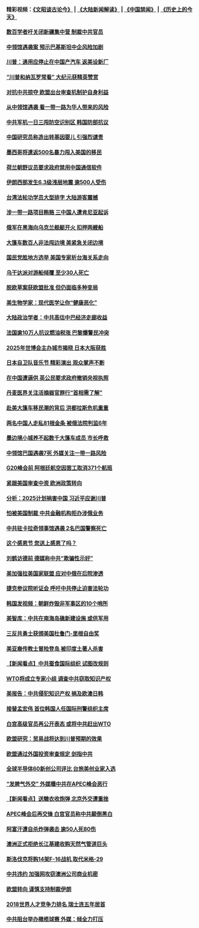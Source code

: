 #### 精彩视频：[《文昭谈古论今》](https://github.com/gfw-breaker/wenzhao/blob/master/README.md?t=11270632) | [《大陆新闻解读》](https://github.com/gfw-breaker/ntdtv-comedy/blob/master/README.md?t=11270632) | [《中国禁闻》](https://github.com/gfw-breaker/ntdtv-news/blob/master/README.md?t=11270632) | [《历史上的今天》](https://github.com/gfw-breaker/today-in-history/blob/master/README.md?t=11270632) 

#### [数百学者吁关闭新疆集中营 制裁中共官员](../pages/nsc418/n10876142.md?t=11270632) 

#### [中领馆遇袭案 预示巴基斯坦中企风险加剧](../pages/nsc418/n10875640.md?t=11270632) 

#### [川普：通用应停止在中国产汽车 返美设新厂](../pages/nsc418/n10875814.md?t=11270632) 

#### [“川普和纳瓦罗常看” 大纪元获精英赞赏](../pages/nsc418/n10874031.md?t=11270632) 

#### [对抗中共掠夺 欧盟出台审查机制护自身利益](../pages/nsc418/n10875554.md?t=11270632) 

#### [从中领馆遇袭 看一带一路为华人带来的风险](../pages/nsc418/n10875453.md?t=11270632) 

#### [中共军机一日三闯防空识别区 韩国防部抗议](../pages/nsc418/n10874735.md?t=11270632) 

#### [中国研究员称造出转基因婴儿 引强烈谴责](../pages/nsc418/n10874934.md?t=11270632) 

#### [墨西哥将遣返500名暴力闯入美国的移民](../pages/nsc418/n10874795.md?t=11270632) 

#### [荷兰朝野议员要求政府禁用中国通信软件](../pages/nsc418/n10874343.md?t=11270632) 

#### [伊朗西部发生6.3级浅层地震 逾500人受伤](../pages/nsc418/n10874736.md?t=11270632) 

#### [台湾法轮功学员大型排字 大陆游客震撼](../pages/nsc418/n10873468.md?t=11270632) 

#### [涉一带一路项目贿赂 三中国人遭肯尼亚起诉](../pages/nsc418/n10874123.md?t=11270632) 

#### [俄军在黑海向乌克兰舰艇开火 扣押两艘船](../pages/nsc418/n10873926.md?t=11270632) 

#### [大篷车数百人非法闯边境 美紧急关闭边境](../pages/nsc418/n10873849.md?t=11270632) 

#### [国民党胜地方选举 美国专家析台海关系走向](../pages/nsc418/n10873601.md?t=11270632) 

#### [乌干达派对游船倾覆 至少30人死亡](../pages/nsc418/n10873417.md?t=11270632) 

#### [脱欧草案获欧盟批准 但仍面临多种变局](../pages/nsc418/n10873284.md?t=11270632) 

#### [美生物学家：现代医学让你“健康恶化”](../pages/nsc418/n10872870.md?t=11270632) 

#### [大陆政治学者：中共高估中巴经济走廊收益](../pages/nsc418/n10872678.md?t=11270632) 

#### [法国逾10万人抗议燃油税涨 巴黎爆警民冲突](../pages/nsc418/n10872878.md?t=11270632) 

#### [2025年世博会主办城市揭晓 日本大阪获胜](../pages/nsc418/n10872338.md?t=11270632) 

#### [日本自卫队音乐节 精彩演出 观众掌声不断](../pages/nsc418/n10872312.md?t=11270632) 

#### [在中国遭逼供 英公民要求政府撤销央视执照](../pages/nsc418/n10871815.md?t=11270632) 

#### [丹麦医界关注活摘器官罪行“首相需了解”](../pages/nsc418/n10868641.md?t=11270632) 

#### [赴美大篷车移民潮的背后 洪都拉斯危机重重](../pages/nsc418/n10871641.md?t=11270632) 

#### [两名中国人走私81根金条 被俄法院判监6年](../pages/nsc418/n10871643.md?t=11270632) 

#### [墨边境小城养不起数千大篷车成员 市长呼救](../pages/nsc418/n10871580.md?t=11270632) 

#### [中领馆巴国遇袭7死 外媒关注一带一路风险](../pages/nsc418/n10871570.md?t=11270632) 

#### [G20峰会前 阿根廷航空因罢工取消371个航班](../pages/nsc418/n10871541.md?t=11270632) 

#### [紧跟美国审查中资 欧洲政策转向](../pages/nsc418/n10871173.md?t=11270632) 

#### [分析：2025计划祸害中国 习近平应谢川普](../pages/nsc418/n10871045.md?t=11270632) 

#### [怕被美国制裁 中共金融机构拒办涉俄业务](../pages/nsc418/n10869676.md?t=11270632) 

#### [中共驻卡拉奇领事馆遇袭 2名巴国警察死亡](../pages/nsc418/n10870377.md?t=11270632) 

#### [这个感恩节 您送上感恩了吗？](../pages/nsc418/n10869319.md?t=11270632) 

#### [刘鹤访德前 德媒称中共“欺骗性示好”](../pages/nsc418/n10868755.md?t=11270632) 

#### [美加强拉美国家联盟 应对中俄在后院渗透](../pages/nsc418/n10866498.md?t=11270632) 

#### [捷克参议院听证会 呼吁中共停止迫害法轮功](../pages/nsc418/n10868371.md?t=11270632) 

#### [韩国发视频：朝鲜炸毁非军事区的10个哨所](../pages/nsc418/n10868183.md?t=11270632) 

#### [美智库：中共在南海岛礁新建设施 或供军用](../pages/nsc418/n10867614.md?t=11270632) 

#### [三反共勇士获颁美国杜鲁门-里根自由奖](../pages/nsc418/n10866763.md?t=11270632) 

#### [美亚裔传教士冒险登岛 被印度土著人杀害](../pages/nsc418/n10866831.md?t=11270632) 

#### [【新闻看点】中共蚕食国际组织 试图改规则](../pages/nsc418/n10866682.md?t=11270632) 

#### [WTO将成立专家小组 调查中共窃取知识产权](../pages/nsc418/n10866620.md?t=11270632) 

#### [美报告：中共侵犯知识产权 祸及欧澳日韩](../pages/nsc418/n10865535.md?t=11270632) 

#### [接替孟宏伟 首位韩国人任国际刑警组织主席](../pages/nsc418/n10866084.md?t=11270632) 

#### [白宫高级官员再公开表态 或将中共赶出WTO](../pages/nsc418/n10865909.md?t=11270632) 

#### [欧盟研究：贸易战将达到川普预期的效果](../pages/nsc418/n10865611.md?t=11270632) 

#### [欧盟通过外国投资审查规定 剑指中共](../pages/nsc418/n10864988.md?t=11270632) 

#### [全球半导体60新创公司评比 台旅美创业家入选](../pages/nsc418/n10865273.md?t=11270632) 

#### [“发脾气外交” 外媒曝中共在APEC峰会恶行](../pages/nsc418/n10864632.md?t=11270632) 

#### [【新闻看点】送糖衣收炮弹 北京外交遭重挫](../pages/nsc418/n10864332.md?t=11270632) 

#### [APEC峰会后再交锋 白宫官员称中共颠倒黑白](../pages/nsc418/n10864695.md?t=11270632) 

#### [阿富汗遭自杀炸弹袭击 逾50人死80伤](../pages/nsc418/n10864399.md?t=11270632) 

#### [澳洲正式拒绝长江基建收购天然气管道巨头](../pages/nsc418/n10864350.md?t=11270632) 

#### [斯洛伐克将购14架F-16战机 取代米格-29](../pages/nsc418/n10864268.md?t=11270632) 

#### [中共违约 加强网攻窃澳洲公司商业机密](../pages/nsc418/n10863852.md?t=11270632) 

#### [欧盟转向 谨慎支持制裁伊朗](../pages/nsc418/n10863621.md?t=11270632) 

#### [2018世界人才竞争力排名 瑞士连五年居首](../pages/nsc418/n10863400.md?t=11270632) 

#### [中共阻台举办橄榄球赛 外媒：倾全力打压](../pages/nsc418/n10863407.md?t=11270632) 

